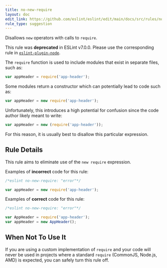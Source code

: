 ```yaml
---
title: no-new-require
layout: doc
edit_link: https://github.com/eslint/eslint/edit/main/docs/src/rules/no-new-require.md
rule_type: suggestion
---
```


Disallows `new` operators with calls to `require`.

This rule was **deprecated** in ESLint v7.0.0. Please use the corresponding rule in [`eslint-plugin-node`](https://github.com/mysticatea/eslint-plugin-node).

The `require` function is used to include modules that exist in separate files, such as:

```js
var appHeader = require('app-header');
```

Some modules return a constructor which can potentially lead to code such as:

```js
var appHeader = new require('app-header');
```

Unfortunately, this introduces a high potential for confusion since the code author likely meant to write:

```js
var appHeader = new (require('app-header'));
```

For this reason, it is usually best to disallow this particular expression.

## Rule Details

This rule aims to eliminate use of the `new require` expression.

Examples of **incorrect** code for this rule:

```js
/*eslint no-new-require: "error"*/

var appHeader = new require('app-header');
```

Examples of **correct** code for this rule:

```js
/*eslint no-new-require: "error"*/

var AppHeader = require('app-header');
var appHeader = new AppHeader();
```

## When Not To Use It

If you are using a custom implementation of `require` and your code will never be used in projects where a standard `require` (CommonJS, Node.js, AMD) is expected, you can safely turn this rule off.
